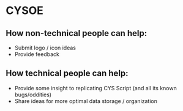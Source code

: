 # CYSOE

## How non-technical people can help:

+ Submit logo / icon ideas
+ Provide feedback

## How technical people can help:

+ Provide some insight to replicating CYS Script (and all its known bugs/oddities)
+ Share ideas for more optimal data storage / organization
